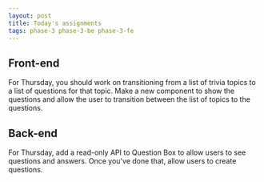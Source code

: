 ```yaml
---
layout: post
title: Today's assignments
tags: phase-3 phase-3-be phase-3-fe
---
```


## Front-end

For Thursday, you should work on transitioning from a list of trivia topics to a list of questions for that topic. Make a new component to show the questions and allow the user to transition between the list of topics to the questions.

## Back-end

For Thursday, add a read-only API to Question Box to allow users to see questions and answers. Once you've done that, allow users to create questions.
